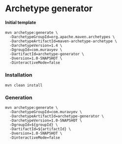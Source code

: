 # Archetype generator

#### Initial template

```
mvn archetype:generate \
  -DarchetypeGroupId=org.apache.maven.archetypes \
  -DarchetypeArtifactId=maven-archetype-archetype \
  -DarchetypeVersion=1.4 \
  -DgroupId=com.muravyev \
  -DartifactId=archetype-generator \
  -Dversion=1.0-SNAPSHOT \
  -DinteractiveMode=false
```

### Installation

```
mvn clean install
```

### Generation

```
mvn archetype:generate \
  -DarchetypeGroupId=com.muravyev \
  -DarchetypeArtifactId=archetype-generator \
  -DarchetypeVersion=1.0-SNAPSHOT \
  -DgroupId=${groupId} \
  -DartifactId=${artifactId} \
  -Dversion=1.0-SNAPSHOT \
  -DinteractiveMode=false
```
